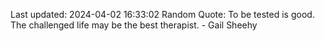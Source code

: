 Last updated: 2024-04-02 16:33:02
Random Quote: To be tested is good. The challenged life may be the best therapist. - Gail Sheehy